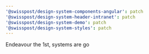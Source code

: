 ```yaml
---
'@swisspost/design-system-components-angular': patch
'@swisspost/design-system-header-intranet': patch
'@swisspost/design-system-demo': patch
'@swisspost/design-system-styles': patch
---
```


Endeavour the 1st, systems are go
